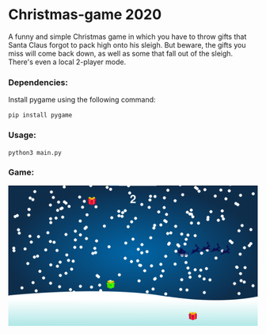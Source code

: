 # Christmas-game 2020
A funny and simple Christmas game in which you have to throw gifts that Santa Claus forgot to pack high onto his sleigh. But beware, the gifts you miss will come back down, as well as some that fall out of the sleigh. There's even a local 2-player mode.

### Dependencies:
Install pygame using the following command:
```
pip install pygame
```
### Usage:
```
python3 main.py
```
### Game:
![alt text](https://github.com/philippeZim/Christmas-game/blob/main/example.png)
